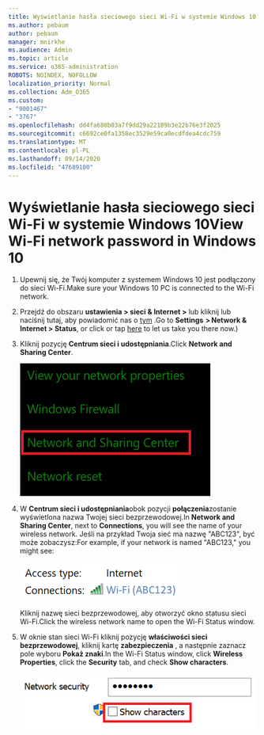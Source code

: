```yaml
---
title: Wyświetlanie hasła sieciowego sieci Wi-Fi w systemie Windows 10
ms.author: pebaum
author: pebaum
manager: mnirkhe
ms.audience: Admin
ms.topic: article
ms.service: o365-administration
ROBOTS: NOINDEX, NOFOLLOW
localization_priority: Normal
ms.collection: Adm_O365
ms.custom:
- "9001467"
- "3767"
ms.openlocfilehash: dd4fa680b03a7f9dd29a22189b3e22b76e3f2025
ms.sourcegitcommit: c6692ce0fa1358ec3529e59ca0ecdfdea4cdc759
ms.translationtype: MT
ms.contentlocale: pl-PL
ms.lasthandoff: 09/14/2020
ms.locfileid: "47689100"
---
```

# <a name="view-wi-fi-network-password-in-windows-10"></a><span data-ttu-id="22875-102">Wyświetlanie hasła sieciowego sieci Wi-Fi w systemie Windows 10</span><span class="sxs-lookup"><span data-stu-id="22875-102">View Wi-Fi network password in Windows 10</span></span>

1. <span data-ttu-id="22875-103">Upewnij się, że Twój komputer z systemem Windows 10 jest podłączony do sieci Wi-Fi.</span><span class="sxs-lookup"><span data-stu-id="22875-103">Make sure your Windows 10 PC is connected to the Wi-Fi network.</span></span>

2. <span data-ttu-id="22875-104">Przejdź do obszaru **ustawienia > sieci & Internet >** lub kliknij lub naciśnij tutaj, aby powiadomić nas o [tym](ms-settings:network?activationSource=GetHelp) .</span><span class="sxs-lookup"><span data-stu-id="22875-104">Go to **Settings  > Network & Internet  > Status**, or click or tap [here](ms-settings:network?activationSource=GetHelp) to let us take you there now.)</span></span>

3. <span data-ttu-id="22875-105">Kliknij pozycję **Centrum sieci i udostępniania**.</span><span class="sxs-lookup"><span data-stu-id="22875-105">Click **Network and Sharing Center**.</span></span>

    ![Centrum sieci i udostępniania.](media/network-sharing-center.png)

4. <span data-ttu-id="22875-107">W **Centrum sieci i udostępniania**obok pozycji **połączenia**zostanie wyświetlona nazwa Twojej sieci bezprzewodowej.</span><span class="sxs-lookup"><span data-stu-id="22875-107">In **Network and Sharing Center**, next to **Connections**, you will see the name of your wireless network.</span></span> <span data-ttu-id="22875-108">Jeśli na przykład Twoja sieć ma nazwę "ABC123", być może zobaczysz:</span><span class="sxs-lookup"><span data-stu-id="22875-108">For example, if your network is named "ABC123," you might see:</span></span>

    ![Połączenia sieciowe.](media/network-connections.png)

    <span data-ttu-id="22875-110">Kliknij nazwę sieci bezprzewodowej, aby otworzyć okno statusu sieci Wi-Fi.</span><span class="sxs-lookup"><span data-stu-id="22875-110">Click the wireless network name to open the Wi-Fi Status window.</span></span> 

5. <span data-ttu-id="22875-111">W oknie stan sieci Wi-Fi kliknij pozycję **właściwości sieci bezprzewodowej**, kliknij kartę **zabezpieczenia** , a następnie zaznacz pole wyboru **Pokaż znaki**.</span><span class="sxs-lookup"><span data-stu-id="22875-111">In the Wi-Fi Status window, click **Wireless Properties**, click the **Security** tab, and check **Show characters**.</span></span>

    ![Pokaż znaki hasła sieci Wi-Fi.](media/show-password-characters.png)

